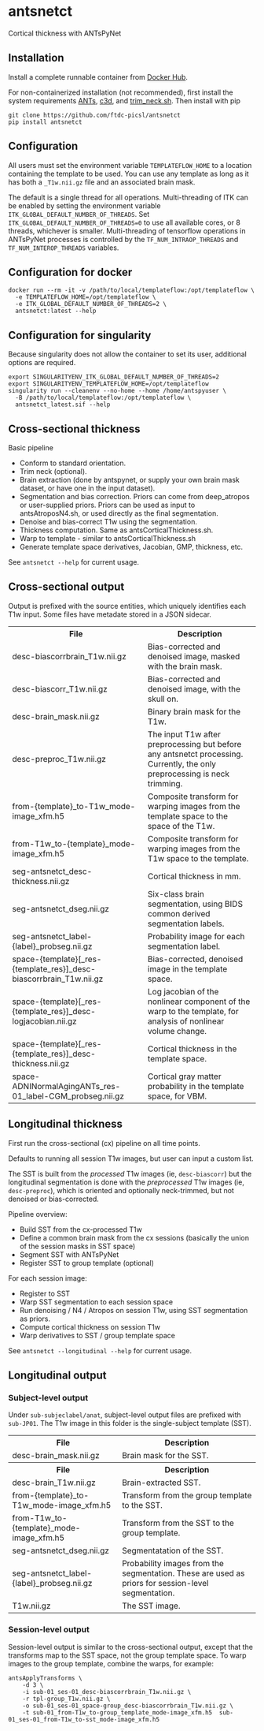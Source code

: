 # antsnetct
Cortical thickness with ANTsPyNet


## Installation

Install a complete runnable container from [Docker
Hub](https://hub.docker.com/repository/docker/cookpa/antsnetct/general).

For non-containerized installation (not recommended), first install the system
requirements [ANTs](https://github.com/ANTsX/ANTs),
[c3d](https://github.com/pyushkevich/c3d), and
[trim_neck.sh](https://github.com/ftdc-picsl/antsnetct/blob/main/scripts/trim_neck.sh).
Then install with pip
```
git clone https://github.com/ftdc-picsl/antsnetct
pip install antsnetct
```

## Configuration

All users must set the environment variable `TEMPLATEFLOW_HOME` to a location containing
the template to be used. You can use any template as long as it has both a `_T1w.nii.gz`
file and an associated brain mask.

The default is a single thread for all operations. Multi-threading of ITK can be enabled
by setting the environment variable `ITK_GLOBAL_DEFAULT_NUMBER_OF_THREADS`. Set
`ITK_GLOBAL_DEFAULT_NUMBER_OF_THREADS=0` to use all available cores, or 8 threads,
whichever is smaller. Multi-threading of tensorflow operations in ANTsPyNet processes is
controlled by the `TF_NUM_INTRAOP_THREADS` and `TF_NUM_INTEROP_THREADS` variables.


## Configuration for docker

```
docker run --rm -it -v /path/to/local/templateflow:/opt/templateflow \
  -e TEMPLATEFLOW_HOME=/opt/templateflow \
  -e ITK_GLOBAL_DEFAULT_NUMBER_OF_THREADS=2 \
  antsnetct:latest --help
```

## Configuration for singularity

Because singularity does not allow the container to set its user, additional options
are required.
```
export SINGULARITYENV_ITK_GLOBAL_DEFAULT_NUMBER_OF_THREADS=2
export SINGULARITYENV_TEMPLATEFLOW_HOME=/opt/templateflow
singularity run --cleanenv --no-home --home /home/antspyuser \
  -B /path/to/local/templateflow:/opt/templateflow \
  antsnetct_latest.sif --help
```


## Cross-sectional thickness

Basic pipeline

* Conform to standard orientation.
* Trim neck (optional).
* Brain extraction (done by antspynet, or supply your own brain mask dataset, or have one
  in the input dataset).
* Segmentation and bias correction. Priors can come from deep_atropos or user-supplied
  priors. Priors can be used as input to antsAtroposN4.sh, or used directly as the final
  segmentation.
* Denoise and bias-correct T1w using the segmentation.
* Thickness computation. Same as antsCorticalThickness.sh.
* Warp to template - similar to antsCorticalThickness.sh
* Generate template space derivatives, Jacobian, GMP, thickness, etc.

See `antsnetct --help` for current usage.

## Cross-sectional output

Output is prefixed with the source entities, which uniquely identifies each T1w input.
Some files have metadate stored in a JSON sidecar.

<table>
  <tr>
    <th>File</th>
    <th>Description</th>
  </tr>
  <tr>
    <td>desc-biascorrbrain_T1w.nii.gz</td>
    <td>Bias-corrected and denoised image, masked with the brain mask.</td>
  </tr>
  <tr>
    <td>desc-biascorr_T1w.nii.gz</td>
    <td>Bias-corrected and denoised image, with the skull on.</td>
  </tr>
  <tr>
    <td>desc-brain_mask.nii.gz</td>
    <td>Binary brain mask for the T1w.</td>
  </tr>
  <tr>
    <td>desc-preproc_T1w.nii.gz</td>
    <td>The input T1w after preprocessing but before any antsnetct processing. Currently, the only preprocessing is neck
    trimming.</td>
  </tr>
  <tr>
    <td>from-{template}_to-T1w_mode-image_xfm.h5</td>
    <td>Composite transform for warping images from the template space to the space of the T1w.</td>
  </tr>
  <tr>
    <td>from-T1w_to-{template}_mode-image_xfm.h5</td>
    <td>Composite transform for warping images from the T1w space to the template.</td>
  </tr>
  <tr>
    <td>seg-antsnetct_desc-thickness.nii.gz</td>
    <td>Cortical thickness in mm.</td>
  </tr>
  <tr>
    <td>seg-antsnetct_dseg.nii.gz</td>
    <td>Six-class brain segmentation, using BIDS common derived segmentation labels.</td>
  </tr>
  <tr>
    <td>seg-antsnetct_label-{label}_probseg.nii.gz</td>
    <td>Probability image for each segmentation label.</td>
  </tr>
  <tr>
    <td>space-{template}[_res-{template_res}]_desc-biascorrbrain_T1w.nii.gz</td>
    <td>Bias-corrected, denoised image in the template space.</td>
  </tr>
  <tr>
    <td>space-{template}[_res-{template_res}]_desc-logjacobian.nii.gz</td>
    <td>Log jacobian of the nonlinear component of the warp to the template, for analysis of nonlinear volume change.</td>
  </tr>
  <tr>
    <td>space-{template}[_res-{template_res}]_desc-thickness.nii.gz</td>
    <td>Cortical thickness in the template space.</td>
  </tr>
  <tr>
    <td>space-ADNINormalAgingANTs_res-01_label-CGM_probseg.nii.gz</td>
    <td>Cortical gray matter probability in the template space, for VBM.</td>
  </tr>
</table>



## Longitudinal thickness

First run the cross-sectional (cx) pipeline on all time points.

Defaults to running all session T1w images, but user can input a custom list.

The SST is built from the *processed* T1w images (ie, `desc-biascorr`) but the longitudinal
segmentation is done with the *preprocessed* T1w images (ie, `desc-preproc`), which is oriented
and optionally neck-trimmed, but not denoised or bias-corrected.


Pipeline overview:

* Build SST from the cx-processed T1w
* Define a common brain mask from the cx sessions (basically the union of the session masks in SST space)
* Segment SST with ANTsPyNet
* Register SST to group template (optional)

For each session image:

* Register to SST
* Warp SST segmentation to each session space
* Run denoising / N4 / Atropos on session T1w, using SST segmentation as priors.
* Compute cortical thickness on session T1w
* Warp derivatives to SST / group template space

See `antsnetct --longitudinal --help` for current usage.


## Longitudinal output

### Subject-level output

Under `sub-subjeclabel/anat`, subject-level output files are prefixed with `sub-JP01`. The
T1w image in this folder is the single-subject template (SST).

<table>
  <tr>
    <th>File</th>
    <th>Description</th>
  </tr>
  <tr>
    <td>desc-brain_mask.nii.gz</td>
    <td>Brain mask for the SST.</td>
  </tr>
  <tr>
    <th>File</th>
    <th>Description</th>
  </tr>
  <tr>
    <td>desc-brain_T1w.nii.gz</td>
    <td>Brain-extracted SST.</td>
  </tr>
  <tr>
    <td>from-{template}_to-T1w_mode-image_xfm.h5</td>
    <td>Transform from the group template to the SST.</td>
  </tr>
  <tr>
    <td>from-T1w_to-{template}_mode-image_xfm.h5</td>
    <td>Transform from the SST to the group template.</td>
  </tr>
  <tr>
    <td>seg-antsnetct_dseg.nii.gz</td>
    <td>Segmentatation of the SST.</td>
  </tr>
  <tr>
    <td>seg-antsnetct_label-{label}_probseg.nii.gz</td>
    <td>Probability images from the segmentation. These are used as priors for session-level segmentation.</td>
  </tr>
  <tr>
    <td>T1w.nii.gz</td>
    <td>The SST image.</td>
  </tr>
</table>

### Session-level output

Session-level output is similar to the cross-sectional output, except that the transforms
map to the SST space, not the group template space. To warp images to the group template,
combine the warps, for example:
```
antsApplyTransforms \
    -d 3 \
    -i sub-01_ses-01_desc-biascorrbrain_T1w.nii.gz \
    -r tpl-group_T1w.nii.gz \
    -o sub-01_ses-01_space-group_desc-biascorrbrain_T1w.nii.gz \
    -t sub-01_from-T1w_to-group_template_mode-image_xfm.h5  sub-01_ses-01_from-T1w_to-sst_mode-image_xfm.h5
```